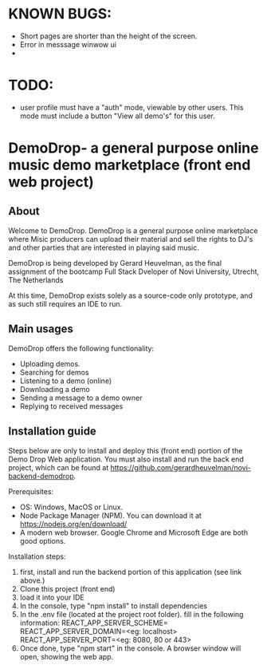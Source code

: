 # KNOWN BUGS: 

- Short pages are shorter than the height of the screen.
- Error in messsage winwow ui
- 
# TODO:
- user profile must have a "auth" mode, viewable by other users. This mode must include a button "View all demo's" for this user.




# DemoDrop- a general purpose online music demo marketplace (front end web project)

## About

Welcome to DemoDrop. DemoDrop is a general purpose online marketplace where Misic producers can upload their material and sell the rights to DJ's and other parties that are interested in playing said music.

DemoDrop is being developed by Gerard Heuvelman, as the final assignment of the bootcamp Full Stack Dveloper of Novi University, Utrecht, The Netherlands

At this time, DemoDrop exists solely as a source-code only prototype, and as such still requires an IDE to run.

## Main usages
DemoDrop offers the following functionality:
- Uploading demos.
- Searching for demos
- Listening to a demo (online)
- Downloading a demo
- Sending a message to a demo owner
- Replying to received messages

## Installation guide
Steps below are only to install and deploy this (front end) portion of the Demo Drop Web application. You must also install and run the  back end project, which can be found at https://github.com/gerardheuvelman/novi-backend-demodrop.

Prerequisites:
- OS: Windows, MacOS or Linux.
- Node Package Manager (NPM). You can download it at https://nodejs.org/en/download/
- A modern web browser. Google Chrome and Microsoft Edge are both good options.

Installation steps:

1. first, install and run the backend portion of this application (see link above.)
2. Clone this project (front end)
3. load it into your IDE
4. In the console, type  "npm install" to install dependencies
5. In the .env file (located at the project root folder). fill in the following information:
   REACT_APP_SERVER_SCHEME=<http or https>
   REACT_APP_SERVER_DOMAIN=<eg: localhost>
   REACT_APP_SERVER_PORT=<eg: 8080, 80 or 443>
6. Once done, type "npm start" in the console. A browser window will open, showing the web app.